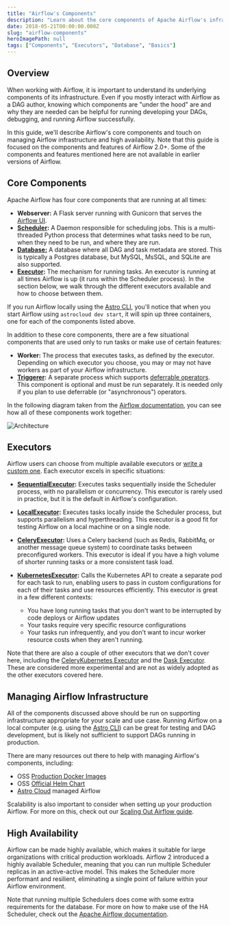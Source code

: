 ```yaml
---
title: "Airflow's Components"
description: "Learn about the core components of Apache Airflow's infrastructure."
date: 2018-05-21T00:00:00.000Z
slug: "airflow-components"
heroImagePath: null
tags: ["Components", "Executors", "Database", "Basics"]
---
```


## Overview

When working with Airflow, it is important to understand its underlying components of its infrastructure. Even if you mostly interact with Airflow as a DAG author, knowing which components are "under the hood" are and why they are needed can be helpful for running developing your DAGs, debugging, and running Airflow successfully.

In this guide, we'll describe Airflow's core components and touch on managing Airflow infrastructure and high availability. Note that this guide is focused on the components and features of Airflow 2.0+. Some of the components and features mentioned here are not available in earlier versions of Airflow.

## Core Components

Apache Airflow has four core components that are running at all times: 

- **Webserver:** A Flask server running with Gunicorn that serves the [Airflow UI](https://www.astronomer.io/guides/airflow-ui/).
- **[Scheduler](https://airflow.apache.org/docs/apache-airflow/stable/concepts/scheduler.html):** A Daemon responsible for scheduling jobs. This is a multi-threaded Python process that determines what tasks need to be run, when they need to be run, and where they are run.
- **[Database:](https://airflow.apache.org/docs/apache-airflow/stable/howto/set-up-database.html)** A database where all DAG and task metadata are stored. This is typically a Postgres database, but MySQL, MsSQL, and SQLite are also supported.
- **[Executor](https://airflow.apache.org/docs/apache-airflow/stable/executor/index.html):** The mechanism for running tasks. An executor is running at all times Airflow is up (it runs within the Scheduler process). In the section below, we walk through the different executors available and how to choose between them.

If you run Airflow locally using the [Astro CLI](https://docs.astronomer.io/astro/install-cli), you'll notice that when you start Airflow using `astrocloud dev start`, it will spin up three containers, one for each of the components listed above.

In addition to these core components, there are a few situational components that are used only to run tasks or make use of certain features:

- **Worker:** The process that executes tasks, as defined by the executor. Depending on which executor you choose, you may or may not have workers as part of your Airflow infrastructure.
- **[Triggerer](https://airflow.apache.org/docs/apache-airflow/stable/concepts/deferring.html):** A separate process which supports [deferrable operators](https://www.astronomer.io/guides/deferrable-operators). This component is optional and must be run separately. It is needed only if you plan to use deferrable (or "asynchronous") operators. 

In the following diagram taken from the [Airflow documentation](https://airflow.apache.org/docs/apache-airflow/stable/concepts/overview.html), you can see how all of these components work together:

![Architecture](https://assets2.astronomer.io/main/guides/airflow-components/airflow_component_architecture.png)

## Executors

Airflow users can choose from multiple available executors or [write a custom one](https://airflow.apache.org/docs/apache-airflow/stable/executor/index.html). Each executor excels in specific situations:

- **[SequentialExecutor](https://airflow.apache.org/docs/apache-airflow/stable/executor/sequential.html):** Executes tasks sequentially inside the Scheduler process, with no parallelism or concurrency. This executor is rarely used in practice, but it is the default in Airflow's configuration.
- **[LocalExecutor](https://airflow.apache.org/docs/apache-airflow/stable/executor/local.html):** Executes tasks locally inside the Scheduler process, but supports parallelism and hyperthreading. This executor is a good fit for testing Airflow on a local machine or on a single node.
- **[CeleryExecutor](https://airflow.apache.org/docs/apache-airflow/stable/executor/celery.html):** Uses a Celery backend (such as Redis, RabbitMq, or another message queue system) to coordinate tasks between preconfigured workers. This executor is ideal if you have a high volume of shorter running tasks or a more consistent task load.
- **[KubernetesExecutor](https://airflow.apache.org/docs/apache-airflow/stable/executor/kubernetes.html):** Calls the Kubernetes API to create a separate pod for each task to run, enabling users to pass in custom configurations for each of their tasks and use resources efficiently. This executor is great in a few different contexts: 

    - You have long running tasks that you don't want to be interrupted by code deploys or Airflow updates
    - Your tasks require very specific resource configurations
    - Your tasks run infrequently, and you don't want to incur worker resource costs when they aren't running.

Note that there are also a couple of other executors that we don't cover here, including the [CeleryKubernetes Executor](https://airflow.apache.org/docs/apache-airflow/stable/executor/celery_kubernetes.html) and the [Dask Executor](https://airflow.apache.org/docs/apache-airflow/stable/executor/dask.html). These are considered more experimental and are not as widely adopted as the other executors covered here.

## Managing Airflow Infrastructure

All of the components discussed above should be run on supporting infrastructure appropriate for your scale and use case. Running Airflow on a local computer (e.g. using the [Astro CLI](https://docs.astronomer.io/astro/install-cli)) can be great for testing and DAG development, but is likely not sufficient to support DAGs running in production. 

There are many resources out there to help with managing Airflow's components, including:

- OSS [Production Docker Images](https://airflow.apache.org/docs/apache-airflow/stable/installation/index.html#using-production-docker-images)
- OSS [Official Helm Chart](https://airflow.apache.org/docs/apache-airflow/stable/installation/index.html#using-official-airflow-helm-chart)
- [Astro Cloud](https://www.astronomer.io/product/) managed Airflow

Scalability is also important to consider when setting up your production Airflow. For more on this, check out our [Scaling Out Airflow guide](https://www.astronomer.io/guides/airflow-scaling-workers/).

## High Availability

Airflow can be made highly available, which makes it suitable for large organizations with critical production workloads. Airflow 2 introduced a highly available Scheduler, meaning that you can run multiple Scheduler replicas in an active-active model. This makes the Scheduler more performant and resilient, eliminating a single point of failure within your Airflow environment. 

Note that running multiple Schedulers does come with some extra requirements for the database. For more on how to make use of the HA Scheduler, check out the [Apache Airflow documentation](https://airflow.apache.org/docs/apache-airflow/stable/concepts/scheduler.html#running-more-than-one-scheduler).
